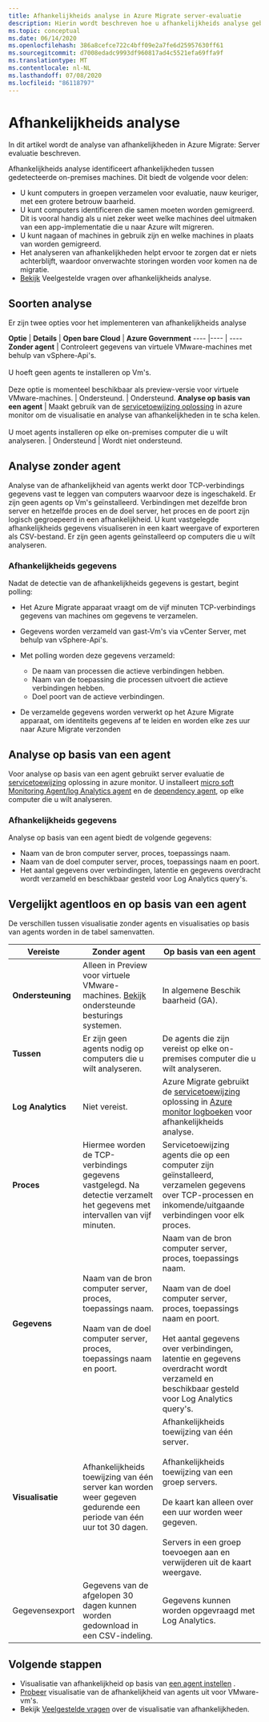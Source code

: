 ```yaml
---
title: Afhankelijkheids analyse in Azure Migrate server-evaluatie
description: Hierin wordt beschreven hoe u afhankelijkheids analyse gebruikt voor evaluatie met behulp van Azure Migrate server-evaluatie.
ms.topic: conceptual
ms.date: 06/14/2020
ms.openlocfilehash: 386a8cefce722c4bff09e2a7fe6d25957630ff61
ms.sourcegitcommit: d7008edadc9993df960817ad4c5521efa69ffa9f
ms.translationtype: MT
ms.contentlocale: nl-NL
ms.lasthandoff: 07/08/2020
ms.locfileid: "86118797"
---
```

# <a name="dependency-analysis"></a>Afhankelijkheids analyse

In dit artikel wordt de analyse van afhankelijkheden in Azure Migrate: Server evaluatie beschreven.


Afhankelijkheids analyse identificeert afhankelijkheden tussen gedetecteerde on-premises machines. Dit biedt de volgende voor delen: 

- U kunt computers in groepen verzamelen voor evaluatie, nauw keuriger, met een grotere betrouw baarheid.
- U kunt computers identificeren die samen moeten worden gemigreerd. Dit is vooral handig als u niet zeker weet welke machines deel uitmaken van een app-implementatie die u naar Azure wilt migreren.
- U kunt nagaan of machines in gebruik zijn en welke machines in plaats van worden gemigreerd.
- Het analyseren van afhankelijkheden helpt ervoor te zorgen dat er niets achterblijft, waardoor onverwachte storingen worden voor komen na de migratie.
- [Bekijk](common-questions-discovery-assessment.md#what-is-dependency-visualization) Veelgestelde vragen over afhankelijkheids analyse.


## <a name="analysis-types"></a>Soorten analyse

Er zijn twee opties voor het implementeren van afhankelijkheids analyse

**Optie** | **Details** | **Open bare Cloud** | **Azure Government**
----  |---- | ---- 
**Zonder agent** | Controleert gegevens van virtuele VMware-machines met behulp van vSphere-Api's.<br/><br/> U hoeft geen agents te installeren op Vm's.<br/><br/> Deze optie is momenteel beschikbaar als preview-versie voor virtuele VMware-machines. | Ondersteund. | Ondersteund.
**Analyse op basis van een agent** | Maakt gebruik van de [servicetoewijzing oplossing](../azure-monitor/insights/service-map.md) in azure monitor om de visualisatie en analyse van afhankelijkheden in te scha kelen.<br/><br/> U moet agents installeren op elke on-premises computer die u wilt analyseren. | Ondersteund | Wordt niet ondersteund.


## <a name="agentless-analysis"></a>Analyse zonder agent

Analyse van de afhankelijkheid van agents werkt door TCP-verbindings gegevens vast te leggen van computers waarvoor deze is ingeschakeld. Er zijn geen agents op Vm's geïnstalleerd. Verbindingen met dezelfde bron server en hetzelfde proces en de doel server, het proces en de poort zijn logisch gegroepeerd in een afhankelijkheid. U kunt vastgelegde afhankelijkheids gegevens visualiseren in een kaart weergave of exporteren als CSV-bestand. Er zijn geen agents geïnstalleerd op computers die u wilt analyseren.

### <a name="dependency-data"></a>Afhankelijkheids gegevens

Nadat de detectie van de afhankelijkheids gegevens is gestart, begint polling:

- Het Azure Migrate apparaat vraagt om de vijf minuten TCP-verbindings gegevens van machines om gegevens te verzamelen.
- Gegevens worden verzameld van gast-Vm's via vCenter Server, met behulp van vSphere-Api's.
- Met polling worden deze gegevens verzameld:

    - De naam van processen die actieve verbindingen hebben.
    - Naam van de toepassing die processen uitvoert die actieve verbindingen hebben.
    - Doel poort van de actieve verbindingen.

- De verzamelde gegevens worden verwerkt op het Azure Migrate apparaat, om identiteits gegevens af te leiden en worden elke zes uur naar Azure Migrate verzonden


## <a name="agent-based-analysis"></a>Analyse op basis van een agent

Voor analyse op basis van een agent gebruikt server evaluatie de [servicetoewijzing](../azure-monitor/insights/service-map.md) oplossing in azure monitor. U installeert [micro soft Monitoring Agent/log Analytics agent](../azure-monitor/platform/agents-overview.md#log-analytics-agent) en de [dependency agent](../azure-monitor/platform/agents-overview.md#dependency-agent), op elke computer die u wilt analyseren.

### <a name="dependency-data"></a>Afhankelijkheids gegevens

Analyse op basis van een agent biedt de volgende gegevens:

- Naam van de bron computer server, proces, toepassings naam.
- Naam van de doel computer server, proces, toepassings naam en poort.
- Het aantal gegevens over verbindingen, latentie en gegevens overdracht wordt verzameld en beschikbaar gesteld voor Log Analytics query's. 



## <a name="compare-agentless-and-agent-based"></a>Vergelijkt agentloos en op basis van een agent

De verschillen tussen visualisatie zonder agents en visualisaties op basis van agents worden in de tabel samenvatten.

**Vereiste** | **Zonder agent** | **Op basis van een agent**
--- | --- | ---
**Ondersteuning** | Alleen in Preview voor virtuele VMware-machines. [Bekijk](migrate-support-matrix-vmware.md#dependency-analysis-requirements-agentless) ondersteunde besturings systemen. | In algemene Beschik baarheid (GA).
**Tussen** | Er zijn geen agents nodig op computers die u wilt analyseren. | De agents die zijn vereist op elke on-premises computer die u wilt analyseren.
**Log Analytics** | Niet vereist. | Azure Migrate gebruikt de [servicetoewijzing](../azure-monitor/insights/service-map.md) oplossing in [Azure monitor logboeken](../azure-monitor/log-query/log-query-overview.md) voor afhankelijkheids analyse. 
**Proces** | Hiermee worden de TCP-verbindings gegevens vastgelegd. Na detectie verzamelt het gegevens met intervallen van vijf minuten. | Servicetoewijzing agents die op een computer zijn geïnstalleerd, verzamelen gegevens over TCP-processen en inkomende/uitgaande verbindingen voor elk proces.
**Gegevens** | Naam van de bron computer server, proces, toepassings naam.<br/><br/> Naam van de doel computer server, proces, toepassings naam en poort. | Naam van de bron computer server, proces, toepassings naam.<br/><br/> Naam van de doel computer server, proces, toepassings naam en poort.<br/><br/> Het aantal gegevens over verbindingen, latentie en gegevens overdracht wordt verzameld en beschikbaar gesteld voor Log Analytics query's. 
**Visualisatie** | Afhankelijkheids toewijzing van één server kan worden weer gegeven gedurende een periode van één uur tot 30 dagen. | Afhankelijkheids toewijzing van één server.<br/><br/> Afhankelijkheids toewijzing van een groep servers.<br/><br/>  De kaart kan alleen over een uur worden weer gegeven.<br/><br/> Servers in een groep toevoegen aan en verwijderen uit de kaart weergave.
Gegevensexport | Gegevens van de afgelopen 30 dagen kunnen worden gedownload in een CSV-indeling. | Gegevens kunnen worden opgevraagd met Log Analytics.



## <a name="next-steps"></a>Volgende stappen

- Visualisatie van afhankelijkheid op basis van [een agent instellen](how-to-create-group-machine-dependencies.md) .
- [Probeer](how-to-create-group-machine-dependencies-agentless.md) visualisatie van de afhankelijkheid van agents uit voor VMware-vm's.
- Bekijk [Veelgestelde vragen](common-questions-discovery-assessment.md#what-is-dependency-visualization) over de visualisatie van afhankelijkheden.
